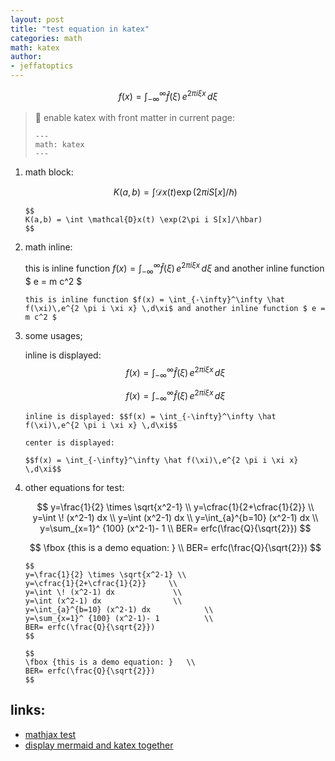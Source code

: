 ```yaml
---
layout: post
title: "test equation in katex"
categories: math
math: katex
author:
- jeffatoptics
---
```


$$
f(x) = \int_{-\infty}^\infty \hat f(\xi)\,e^{2 \pi i \xi x} \,d\xi
$$

> 📝 enable katex with front matter in current page:
> ```
> ---
> math: katex
> ---
> ```

1. math block:

    $$
    K(a,b) = \int \mathcal{D}x(t) \exp(2\pi i S[x]/\hbar)
    $$
    ```
    $$
    K(a,b) = \int \mathcal{D}x(t) \exp(2\pi i S[x]/\hbar)
    $$
    ```
1. math inline:

    this is inline function $f(x) = \int_{-\infty}^\infty \hat f(\xi)\,e^{2 \pi i \xi x} \,d\xi$ and another inline function $ e = m c^2 $

    ```
    this is inline function $f(x) = \int_{-\infty}^\infty \hat f(\xi)\,e^{2 \pi i \xi x} \,d\xi$ and another inline function $ e = m c^2 $
    ```
1.  some usages;
    
    inline is displayed: $$f(x) = \int_{-\infty}^\infty \hat f(\xi)\,e^{2 \pi i \xi x} \,d\xi$$

    $$f(x) = \int_{-\infty}^\infty \hat f(\xi)\,e^{2 \pi i \xi x} \,d\xi$$
    ```
    inline is displayed: $$f(x) = \int_{-\infty}^\infty \hat f(\xi)\,e^{2 \pi i \xi x} \,d\xi$$

    center is displayed:

    $$f(x) = \int_{-\infty}^\infty \hat f(\xi)\,e^{2 \pi i \xi x} \,d\xi$$
    ```
1. other equations for test:
    
    $$
    y=\frac{1}{2} \times \sqrt{x^2-1} \\
    y=\cfrac{1}{2+\cfrac{1}{2}}     \\
    y=\int \! (x^2-1) dx             \\
    y=\int (x^2-1) dx                \\
    y=\int_{a}^{b=10} (x^2-1) dx            \\
    y=\sum_{x=1}^ {100} (x^2-1)- 1          \\
    BER= erfc(\frac{Q}{\sqrt{2}})
    $$
    
    $$
    \fbox {this is a demo equation: }   \\
    BER= erfc(\frac{Q}{\sqrt{2}})
    $$

    ```
    $$
    y=\frac{1}{2} \times \sqrt{x^2-1} \\
    y=\cfrac{1}{2+\cfrac{1}{2}}     \\
    y=\int \! (x^2-1) dx             \\
    y=\int (x^2-1) dx                \\
    y=\int_{a}^{b=10} (x^2-1) dx            \\
    y=\sum_{x=1}^ {100} (x^2-1)- 1          \\
    BER= erfc(\frac{Q}{\sqrt{2}})
    $$
    
    $$
    \fbox {this is a demo equation: }   \\
    BER= erfc(\frac{Q}{\sqrt{2}})
    $$
    ```
## links:

- [mathjax test](2022-04-29-test-equation-mathjax.md)
- [display mermaid and katex together](./2022-04-28-test-katex-with-mermaid.md)
